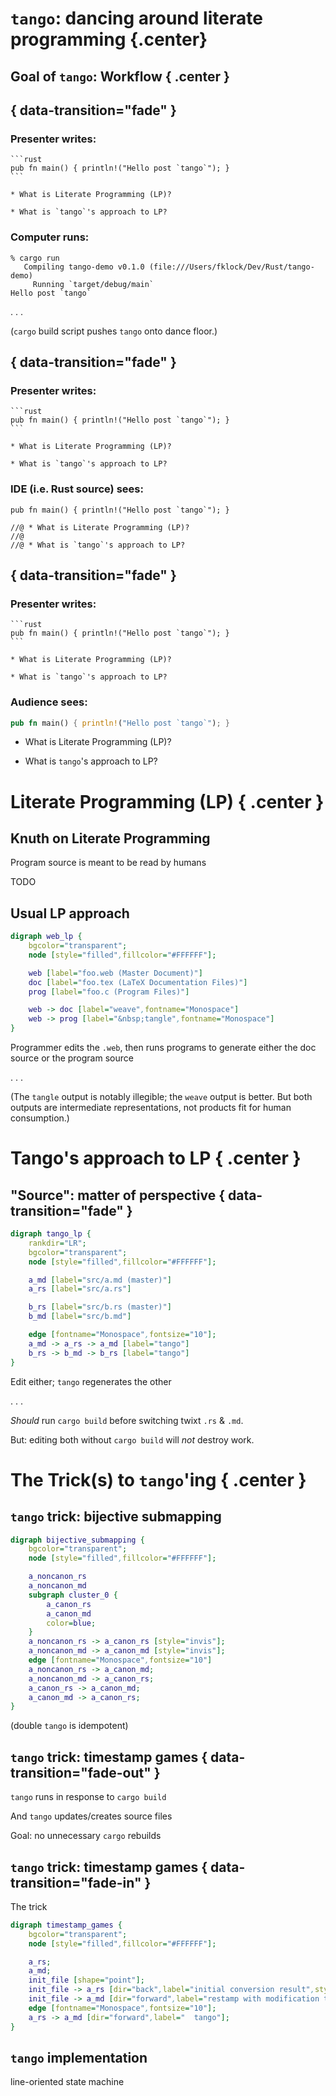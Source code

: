 # `tango`: dancing around literate programming {.center}

## Goal of `tango`: Workflow { .center }

## { data-transition="fade" }

### Presenter writes:

    ```rust
    pub fn main() { println!("Hello post `tango`"); }
    ```

    * What is Literate Programming (LP)?

    * What is `tango`'s approach to LP?


### Computer runs:

```
% cargo run
   Compiling tango-demo v0.1.0 (file:///Users/fklock/Dev/Rust/tango-demo)
     Running `target/debug/main`
Hello post `tango`
```

. . .

(`cargo` build script pushes `tango` onto dance floor.)

## { data-transition="fade" }

### Presenter writes:

    ```rust
    pub fn main() { println!("Hello post `tango`"); }
    ```

    * What is Literate Programming (LP)?

    * What is `tango`'s approach to LP?


### IDE (i.e. Rust source) sees:

``` {.rust}
pub fn main() { println!("Hello post `tango`"); }

//@ * What is Literate Programming (LP)?
//@
//@ * What is `tango`'s approach to LP?
```

## { data-transition="fade" }

### Presenter writes:

    ```rust
    pub fn main() { println!("Hello post `tango`"); }
    ```

    * What is Literate Programming (LP)?

    * What is `tango`'s approach to LP?

### Audience sees:

```rust
pub fn main() { println!("Hello post `tango`"); }
```

* What is Literate Programming (LP)?

* What is `tango`'s approach to LP?


# Literate Programming (LP)  { .center }

## Knuth on Literate Programming

Program source is meant to be read by humans

TODO

## Usual LP approach

```dot
digraph web_lp {
    bgcolor="transparent";
    node [style="filled",fillcolor="#FFFFFF"];

    web [label="foo.web (Master Document)"]
    doc [label="foo.tex (LaTeX Documentation Files)"]
    prog [label="foo.c (Program Files)"]

    web -> doc [label="weave",fontname="Monospace"]
    web -> prog [label="&nbsp;tangle",fontname="Monospace"]
}
```

Programmer edits the `.web`, then runs programs to generate either
the doc source or the program source

. . .

(The `tangle` output is notably illegible; the `weave` output is
better. But both outputs are intermediate representations, not
products fit for human consumption.)

# Tango's approach to LP { .center }

## "Source": matter of perspective  { data-transition="fade" }

```dot
digraph tango_lp {
    rankdir="LR";
    bgcolor="transparent";
    node [style="filled",fillcolor="#FFFFFF"];

    a_md [label="src/a.md (master)"]
    a_rs [label="src/a.rs"]

    b_rs [label="src/b.rs (master)"]
    b_md [label="src/b.md"]

    edge [fontname="Monospace",fontsize="10"];
    a_md -> a_rs -> a_md [label="tango"]
    b_rs -> b_md -> b_rs [label="tango"]
}
```

Edit either; `tango` regenerates the other

. . .

*Should* run `cargo build` before switching twixt `.rs` & `.md`.

But: editing both without `cargo build` will *not* destroy work.

# The Trick(s) to `tango`'ing  { .center }

## `tango` trick: bijective submapping

```dot
digraph bijective_submapping {
    bgcolor="transparent";
    node [style="filled",fillcolor="#FFFFFF"];

    a_noncanon_rs
    a_noncanon_md
    subgraph cluster_0 {
        a_canon_rs
        a_canon_md
        color=blue;
    }
    a_noncanon_rs -> a_canon_rs [style="invis"];
    a_noncanon_md -> a_canon_md [style="invis"];
    edge [fontname="Monospace",fontsize="10"]
    a_noncanon_rs -> a_canon_md;
    a_noncanon_md -> a_canon_rs;
    a_canon_rs -> a_canon_md;
    a_canon_md -> a_canon_rs;
}
```

(double `tango` is idempotent)


## `tango` trick: timestamp games { data-transition="fade-out" }

`tango` runs in response to `cargo build`

And `tango` updates/creates source files

Goal: no unnecessary `cargo` rebuilds

## `tango` trick: timestamp games { data-transition="fade-in" }

The trick

```dot
digraph timestamp_games {
    bgcolor="transparent";
    node [style="filled",fillcolor="#FFFFFF"];

    a_rs;
    a_md;
    init_file [shape="point"];
    init_file -> a_rs [dir="back",label="initial conversion result",style="dashed"];
    init_file -> a_md [dir="forward",label="restamp with modification time for a_rs",style="dashed"];
    edge [fontname="Monospace",fontsize="10"];
    a_rs -> a_md [dir="forward",label="  tango"];
}
```

## `tango` implementation

line-oriented state machine
